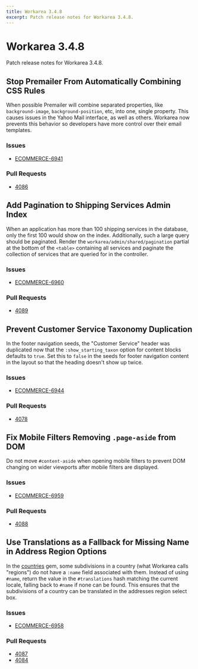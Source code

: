 ```yaml
---
title: Workarea 3.4.8
excerpt: Patch release notes for Workarea 3.4.8.
---
```


# Workarea 3.4.8

Patch release notes for Workarea 3.4.8.

## Stop Premailer From Automatically Combining CSS Rules

When possible Premailer will combine separated properties, like
`background-image`, `background-position`, etc, into one, single
property. This causes issues in the Yahoo Mail interface, as well as
others. Workarea now prevents this behavior so developers have more
control over their email templates.

### Issues

- [ECOMMERCE-6941](https://jira.tools.weblinc.com/browse/ECOMMERCE-6941)

### Pull Requests

- [4086](https://stash.tools.weblinc.com/projects/WL/repos/workarea/pull-requests/4086/overview)


## Add Pagination to Shipping Services Admin Index

When an application has more than 100 shipping services in the database,
only the first 100 would show on the index. Additionally, such a large
query should be paginated. Render the `workarea/admin/shared/pagination`
partial at the bottom of the `<table>` containing all services and
paginate the collection of services that are queried for in the
controller.

### Issues

- [ECOMMERCE-6960](https://jira.tools.weblinc.com/browse/ECOMMERCE-6960)

### Pull Requests

- [4089](https://stash.tools.weblinc.com/projects/WL/repos/workarea/pull-requests/4089/overview)


## Prevent Customer Service Taxonomy Duplication

In the footer navigation seeds, the "Customer Service" header was
duplicated now that the `:show_starting_taxon` option for content blocks
defaults to `true`. Set this to `false` in the seeds for footer
navigation content in the layout so that the heading doesn't show up
twice.


### Issues

- [ECOMMERCE-6944](https://jira.tools.weblinc.com/browse/ECOMMERCE-6944)

### Pull Requests

- [4078](https://stash.tools.weblinc.com/projects/WL/repos/workarea/pull-requests/4078/overview)


## Fix Mobile Filters Removing `.page-aside` from DOM

Do not move `#content-aside` when opening mobile filters to prevent DOM
changing on wider viewports after mobile filters are displayed.

### Issues

- [ECOMMERCE-6959](https://jira.tools.weblinc.com/browse/ECOMMERCE-6959)

### Pull Requests

- [4088](https://stash.tools.weblinc.com/projects/WL/repos/workarea/pull-requests/4088/overview)


## Use Translations as a Fallback for Missing Name in Address Region Options

In the [countries](https://github.com/hexorx/countries) gem,
some subdivisions in a country (what Workarea calls "regions") do not
have a `:name` field associated with them. Instead of using `#name`,
return the value in the `#translations` hash matching the current
locale, falling back to `#name` if none can be found. This ensures that
the subdivisions of a country can be translated in the addresses region
select box.

### Issues

- [ECOMMERCE-6958](https://jira.tools.weblinc.com/browse/ECOMMERCE-6958)

### Pull Requests

- [4087](https://stash.tools.weblinc.com/projects/WL/repos/workarea/pull-requests/4087/overview)
- [4084](https://stash.tools.weblinc.com/projects/WL/repos/workarea/pull-requests/4084/overview)

